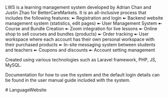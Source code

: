 LWS is a learning management system developed by Adrian Chan and Justin Zhao for BetterCareMarkets. It is an all-inclusive process
that includes the following features:
    ➼ Registration and login
    ➼ Backend website management system (statistics, edit pages)
    ➼ User Management System
    ➼ Course and Bundle Creation
    ➼ Zoom integration for live lessons
    ➼ Online shop to sell courses and bundles (products)
    ➼ Order tracking
    ➼ User workspace where each account has their own personal workspace with their purchased products
    ➼ In-site messaging system between students and teachers
    ➼ Coupons and discounts
    ➼ Account setting management
    
Created using various technologies such as Laravel framework, PHP, JS, MySQL.

Documentation for how to use the system and the default login details can be found in the user manual guide included with the system.

#   L a n g u a g e W e b s i t e  
 